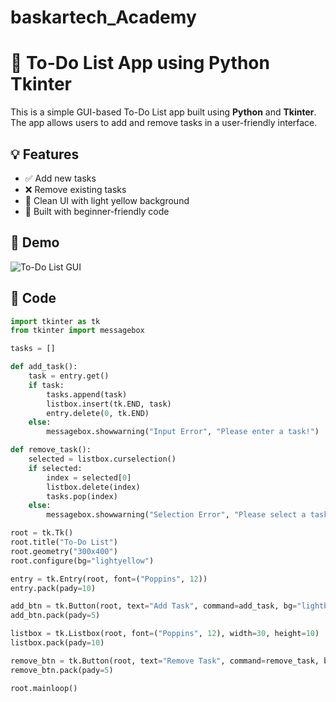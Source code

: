 # baskartech_Academy

# 📝 To-Do List App using Python Tkinter

This is a simple GUI-based To-Do List app built using **Python** and **Tkinter**. The app allows users to add and remove tasks in a user-friendly interface.

## 💡 Features
- ✅ Add new tasks
- ❌ Remove existing tasks
- 🎨 Clean UI with light yellow background
- 🧠 Built with beginner-friendly code

## 📸 Demo
![To-Do List GUI](path-to-your-screenshot.png)

## 🧾 Code

```python
import tkinter as tk
from tkinter import messagebox

tasks = []

def add_task():
    task = entry.get()
    if task:
        tasks.append(task)
        listbox.insert(tk.END, task)
        entry.delete(0, tk.END)
    else:
        messagebox.showwarning("Input Error", "Please enter a task!")

def remove_task():
    selected = listbox.curselection()
    if selected:
        index = selected[0]
        listbox.delete(index)
        tasks.pop(index)
    else:
        messagebox.showwarning("Selection Error", "Please select a task to remove!")

root = tk.Tk()
root.title("To-Do List")
root.geometry("300x400")
root.configure(bg="lightyellow")

entry = tk.Entry(root, font=("Poppins", 12))
entry.pack(pady=10)

add_btn = tk.Button(root, text="Add Task", command=add_task, bg="lightblue", font=("Poppins", 10))
add_btn.pack(pady=5)

listbox = tk.Listbox(root, font=("Poppins", 12), width=30, height=10)
listbox.pack(pady=10)

remove_btn = tk.Button(root, text="Remove Task", command=remove_task, bg="lightcoral", font=("Poppins", 10))
remove_btn.pack(pady=5)

root.mainloop()

